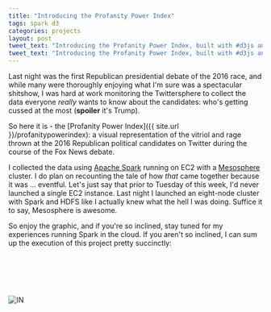 ```yaml
---
title: "Introducing the Profanity Power Index"
tags: spark d3
categories: projects
layout: post
tweet_text: "Introducing the Profanity Power Index, built with #d3js and #spark. #GOPDebate"
tweet_text: "Introducing the Profanity Power Index, built with #d3js and #spark. #GOPDebate"
---
```


Last night was the first Republican presidential debate of the 2016 race, and while many were thoroughly enjoying what I'm sure was a spectacular shitshow, I was hard at work monitoring the Twittersphere to collect the data everyone _really_ wants to know about the candidates: who's getting cussed at the most (**spoiler** it's Trump).

So here it is - the [Profanity Power Index]({{ site.url }}/profanitypowerindex): a visual representation of the vitriol and rage thrown at the 2016 Republican political candidates on Twitter during the course of the Fox News debate.

I collected the data using [Apache Spark](http://spark.apache.org) running on EC2 with a [Mesosphere](http://mesosphere.io) cluster.
I do plan on recounting the tale of how _that_ came together because it was ... eventful.
Let's just say that prior to Tuesday of this week, I'd never launched a single EC2 instance.
Last night I launched an eight-node cluster with Spark and HDFS like I actually knew what the hell I was doing.
Suffice it to say, Mesosphere is awesome.

So enjoy the graphic, and if you're so inclined, stay tuned for my experiences running Spark in the cloud.
If you aren't so inclined, I can sum up the execution of this project pretty succinctly:

<br>
<br>
<br>
<br>

![IN](http://cdn.lifebuzz.com/images/66351/lifebuzz-5d939b98938dd817b93889777fbeca0c-original.gif)